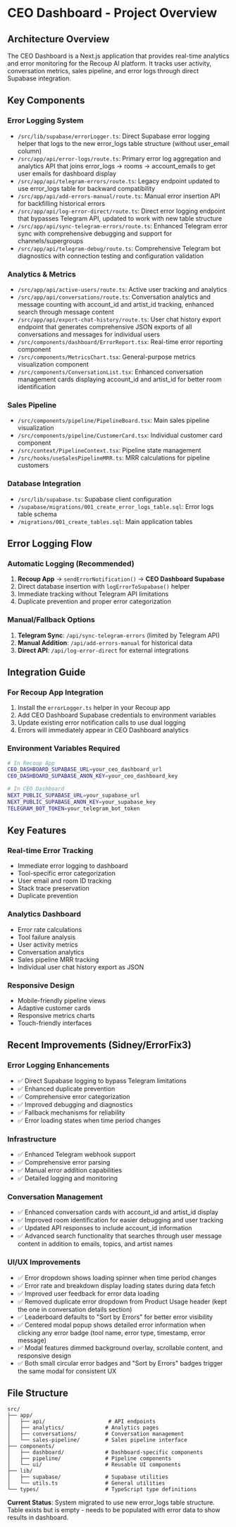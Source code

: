 # CEO Dashboard - Project Overview

## Architecture Overview

The CEO Dashboard is a Next.js application that provides real-time analytics and error monitoring for the Recoup AI platform. It tracks user activity, conversation metrics, sales pipeline, and error logs through direct Supabase integration.

## Key Components

### Error Logging System
- `/src/lib/supabase/errorLogger.ts`: Direct Supabase error logging helper that logs to the new error_logs table structure (without user_email column)
- `/src/app/api/error-logs/route.ts`: Primary error log aggregation and analytics API that joins error_logs → rooms → account_emails to get user emails for dashboard display
- `/src/app/api/telegram-errors/route.ts`: Legacy endpoint updated to use error_logs table for backward compatibility
- `/src/app/api/add-errors-manual/route.ts`: Manual error insertion API for backfilling historical errors
- `/src/app/api/log-error-direct/route.ts`: Direct error logging endpoint that bypasses Telegram API, updated to work with new table structure
- `/src/app/api/sync-telegram-errors/route.ts`: Enhanced Telegram error sync with comprehensive debugging and support for channels/supergroups
- `/src/app/api/telegram-debug/route.ts`: Comprehensive Telegram bot diagnostics with connection testing and configuration validation

### Analytics & Metrics
- `/src/app/api/active-users/route.ts`: Active user tracking and analytics
- `/src/app/api/conversations/route.ts`: Conversation analytics and message counting with account_id and artist_id tracking, enhanced search through message content
- `/src/app/api/export-chat-history/route.ts`: User chat history export endpoint that generates comprehensive JSON exports of all conversations and messages for individual users
- `/src/components/dashboard/ErrorReport.tsx`: Real-time error reporting component
- `/src/components/MetricsChart.tsx`: General-purpose metrics visualization component
- `/src/components/ConversationList.tsx`: Enhanced conversation management cards displaying account_id and artist_id for better room identification

### Sales Pipeline
- `/src/components/pipeline/PipelineBoard.tsx`: Main sales pipeline visualization
- `/src/components/pipeline/CustomerCard.tsx`: Individual customer card component
- `/src/context/PipelineContext.tsx`: Pipeline state management
- `/src/hooks/useSalesPipelineMRR.ts`: MRR calculations for pipeline customers

### Database Integration
- `/src/lib/supabase.ts`: Supabase client configuration
- `/supabase/migrations/001_create_error_logs_table.sql`: Error logs table schema
- `/migrations/001_create_tables.sql`: Main application tables

## Error Logging Flow

### Automatic Logging (Recommended)
1. **Recoup App** → `sendErrorNotification()` → **CEO Dashboard Supabase**
2. Direct database insertion with `logErrorToSupabase()` helper
3. Immediate tracking without Telegram API limitations
4. Duplicate prevention and proper error categorization

### Manual/Fallback Options
1. **Telegram Sync**: `/api/sync-telegram-errors` (limited by Telegram API)
2. **Manual Addition**: `/api/add-errors-manual` for historical data
3. **Direct API**: `/api/log-error-direct` for external integrations

## Integration Guide

### For Recoup App Integration
1. Install the `errorLogger.ts` helper in your Recoup app
2. Add CEO Dashboard Supabase credentials to environment variables
3. Update existing error notification calls to use dual logging
4. Errors will immediately appear in CEO Dashboard analytics

### Environment Variables Required
```bash
# In Recoup App
CEO_DASHBOARD_SUPABASE_URL=your_ceo_dashboard_url
CEO_DASHBOARD_SUPABASE_ANON_KEY=your_ceo_dashboard_key

# In CEO Dashboard
NEXT_PUBLIC_SUPABASE_URL=your_supabase_url
NEXT_PUBLIC_SUPABASE_ANON_KEY=your_supabase_key
TELEGRAM_BOT_TOKEN=your_telegram_bot_token
```

## Key Features

### Real-time Error Tracking
- Immediate error logging to dashboard
- Tool-specific error categorization
- User email and room ID tracking
- Stack trace preservation
- Duplicate prevention

### Analytics Dashboard
- Error rate calculations
- Tool failure analysis
- User activity metrics
- Conversation analytics
- Sales pipeline MRR tracking
- Individual user chat history export as JSON

### Responsive Design
- Mobile-friendly pipeline views
- Adaptive customer cards
- Responsive metrics charts
- Touch-friendly interfaces

## Recent Improvements (Sidney/ErrorFix3)

### Error Logging Enhancements
- ✅ Direct Supabase logging to bypass Telegram limitations
- ✅ Enhanced duplicate prevention
- ✅ Comprehensive error categorization
- ✅ Improved debugging and diagnostics
- ✅ Fallback mechanisms for reliability
- ✅ Error loading states when time period changes

### Infrastructure
- ✅ Enhanced Telegram webhook support
- ✅ Comprehensive error parsing
- ✅ Manual error addition capabilities
- ✅ Detailed logging and monitoring

### Conversation Management
- ✅ Enhanced conversation cards with account_id and artist_id display
- ✅ Improved room identification for easier debugging and user tracking
- ✅ Updated API responses to include account_id information
- ✅ Advanced search functionality that searches through user message content in addition to emails, topics, and artist names

### UI/UX Improvements
- ✅ Error dropdown shows loading spinner when time period changes
- ✅ Error rate and breakdown display loading states during data fetch
- ✅ Improved user feedback for error data loading
- ✅ Removed duplicate error dropdown from Product Usage header (kept the one in conversation details section)
- ✅ Leaderboard defaults to "Sort by Errors" for better error visibility
- ✅ Centered modal popup shows detailed error information when clicking any error badge (tool name, error type, timestamp, error message)
- ✅ Modal features dimmed background overlay, scrollable content, and responsive design
- ✅ Both small circular error badges and "Sort by Errors" badges trigger the same modal for consistent UX

## File Structure

```
src/
├── app/
│   ├── api/                    # API endpoints
│   ├── analytics/             # Analytics pages
│   ├── conversations/         # Conversation management
│   └── sales-pipeline/        # Sales pipeline interface
├── components/
│   ├── dashboard/             # Dashboard-specific components
│   ├── pipeline/              # Pipeline components
│   └── ui/                    # Reusable UI components
├── lib/
│   ├── supabase/              # Supabase utilities
│   └── utils.ts               # General utilities
└── types/                     # TypeScript type definitions
```

**Current Status**: System migrated to use new error_logs table structure. Table exists but is empty - needs to be populated with error data to show results in dashboard.



